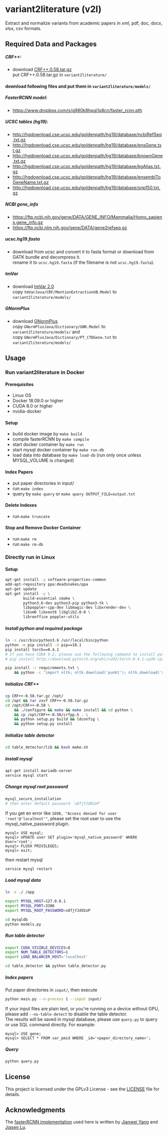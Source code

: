 # variant2literature (v2l)

Extract and normalize variants from academic papers in xml, pdf, doc, docx, xlsx, csv formats.

## Required Data and Packages
##### CRF++:
- download <a href=https://taku910.github.io/crfpp/>CRF++.0.58.tar.gz</a> \
put CRF++.0.58.tar.gz in `variant2literature/`


#### download following files and put them in `variant2literature/models/`

##### FasterRCNN model:
- https://www.dropbox.com/s/g980k8hpqj1q8cn/faster_rcnn.pth

##### UCSC tables (hg19):
- http://hgdownload.cse.ucsc.edu/goldenpath/hg19/database/ncbiRefSeq.txt.gz
- http://hgdownload.cse.ucsc.edu/goldenpath/hg19/database/ensGene.txt.gz
- http://hgdownload.cse.ucsc.edu/goldenpath/hg19/database/knownGene.txt.gz
- http://hgdownload.cse.ucsc.edu/goldenpath/hg19/database/kgAlias.txt.gz
- http://hgdownload.cse.ucsc.edu/goldenpath/hg19/database/ensemblToGeneName.txt.gz
- http://hgdownload.cse.ucsc.edu/goldenpath/hg19/database/snp150.txt.gz

##### NCBI gene_info
- https://ftp.ncbi.nih.gov/gene/DATA/GENE_INFO/Mammalia/Homo_sapiens.gene_info.gz
- https://ftp.ncbi.nlm.nih.gov/gene/DATA/gene2refseq.gz

##### ucsc.hg19.fasta
- download from ucsc and convert it to fasta format or download from GATK bundle and decompress it. \
rename it to `ucsc.hg19.fasta` (if the filename is not `ucsc.hg19.fasta`).

##### tmVar
- download <a href="https://www.ncbi.nlm.nih.gov/research/bionlp/Tools/tmvar/">tmVar 2.0</a> \
copy `tmVarJava/CRF/MentionExtractionUB.Model` to `variant2literature/models/`

##### GNormPlus
- download <a href=https://www.ncbi.nlm.nih.gov/research/bionlp/Tools/gnormplus/>GNormPlus</a> \
copy `GNormPlusJava/Dictionary/GNR.Model` to `variant2literature/models/` and \
copy `GNormPlusJava/Dictionary/PT_CTDGene.txt` to `variant2literature/models/`

## Usage
### Run variant2literature in Docker
#### Prerequisites
- Linux OS
- Docker 18.09.0 or higher
- CUDA 8.0 or higher
- nvidia-docker  

#### Setup
- build docker image by `make build`
- compile fasterRCNN by `make compile`
- start docker container by `make run`
- start mysql docker container by `make run-db`
- load data into database by `make load-db` (run only once unless MYSQL_VOLUME is changed)

#### Index Papers
- put paper directories in input/
- run `make index`
- query by `make query` or `make query OUTPUT_FILE=output.txt`

#### Delete Indexes
- run `make truncate`

#### Stop and Remove Docker Container

- run `make rm`
- run `make rm-db`


### Directly run in Linux
#### Setup

```sh
apt-get install -y software-properties-common
add-apt-repository ppa:deadsnakes/ppa
apt-get update
apt-get install -y \
        build-essential cmake \
        python3.6-dev python3-pip python3-tk \
        libpoppler-cpp-dev libmagic-dev libxrender-dev \
        libsm6 libxext6 libglib2.0-0 \
        libreoffice poppler-utils
```
##### Install python and required package
```sh
ln -s /usr/bin/python3.6 /usr/local/bin/python
python -m pip install -U pip==18.1
pip install torch==0.4.1
# If you have CUDA 9.2, please use the following command to install pytorch instead
# pip install http://download.pytorch.org/whl/cu92/torch-0.4.1-cp36-cp36m-linux_x86_64.whl

pip install -r requirements.txt \
    && python -c "import nltk; nltk.download('punkt'); nltk.download('averaged_perceptron_tagger')" 
```
##### Initialize CRF++
```sh
cp CRF++-0.58.tar.gz /opt/
cd /opt && tar zxvf CRF++-0.58.tar.gz
cd /opt/CRF++-0.58 \
    && ./configure && make && make install && cd python \
    && cp /opt/CRF++-0.58/crfpp.h . \
    && python setup.py build && ldconfig \
    && python setup.py install
```
##### Initialize table detector
```sh
cd table_detector/lib && bash make.sh
```
##### Install mysql
```sh
apt-get install mariadb-server
service mysql start
```

##### Change mysql root password
```sh
mysql_secure_installation
# then enter default password `s8fjYJd92oP`
```
If you get en error like `1698, "Access denied for user 'root'@'localhost'"`, please set the root user to use the mysql_native_password plugin.
```
mysql> USE mysql;
mysql> UPDATE user SET plugin='mysql_native_password' WHERE User='root';
mysql> FLUSH PRIVILEGES;
mysql> exit;
```
then restart mysql
```sh
service mysql restart
```
##### Load mysql data
```sh
ln -s ./ /app

export MYSQL_HOST=127.0.0.1
export MYSQL_PORT=3306
export MYSQL_ROOT_PASSWORD=s8fjYJd92oP

cd mysqldb
python models.py
```
##### Run table detector
```sh
export CUDA_VISIBLE_DEVICES=0
export NUM_TABLE_DETECTORS=1
export LOAD_BALANCER_HOST='localhost'

cd table_detector && python table_detector.py
```

##### Index papers
Put paper directories in `input/`, then execute
```sh
python main.py --n-process 1 --input input/
```
If your input files are plain text, or you're running on a device without GPU, please add `--no-table-detect` to disable the table detector.   
The results will be saved in mysql database, please use `query.py` to query or use SQL command directly. For example:
```
mysql> USE gene;
mysql> SELECT * FROM var_pmid WHERE _id='<paper_directory_name>';
```

##### Query
```sh
python query.py
```

## License

This project is licensed under the GPLv3 License - see the [LICENSE](LICENSE) file for details.

## Acknowledgments

The [fasterRCNN implementation](https://github.com/jwyang/faster-rcnn.pytorch) used here is written by [Jianwei Yang](https://github.com/jwyang) and [Jiasen Lu](https://github.com/jiasenlu).
